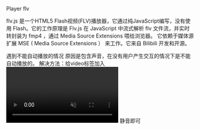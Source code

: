 Player flv


flv.js 是一个HTML5 Flash视频(FLV)播放器，它通过纯JavaScript编写，没有使用 Flash。它的工作原理是 Flv.js 在 JavaScript 中流式解析 flv 文件流，并实时转封装为 fmp4 ，通过 Media Source Extensions 喂给浏览器。 
它依赖于媒体源扩展 MSE ( Media Source Extensions ） 来工作。它来自 Bilibili 开发和开源。



遇到不能自动播放的情况 原因是包含声音，在没有用户产生交互的情况下是不能自动播放的。 解决方法：给video标签加入<video muted></video> 静音即可
